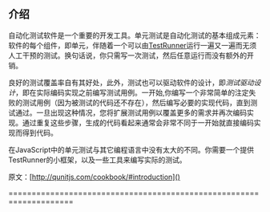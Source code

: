 ## 介绍

自动化测试软件是一个重要的开发工具。单元测试是自动化测试的基本组成元素：软件的每个组件，即单元，伴随着一个可以由[TestRunner][0_1]运行一遍又一遍而无须人工干预的测试。换句话说，你只需写一次测试，然后任意运行而没有额外的开销。

​​良好的测试覆盖率自有其好处，此外，测试也可以驱动软件的设计，即*测试驱动设计*，即在实际编码实现之前编写测试用例。一开始,你编写一个非常简单的注定失败的测试用例（因为被测试的代码还不存在），然后编写必要的实现代码，直到测试通过。一旦出现这种情况，您将扩展测试用例以覆盖更多的需求并再次编码实现。通过重复这些步骤，生成的代码看起来通常会非常不同于一开始就直接编码实现而得到代码。

在JavaScript中的单元测试与其它编程语言中没有太大的不同。你需要一个提供TestRunner的小框架，以及一些工具来编写实际的测试。

原文：[http://qunitjs.com/cookbook/#introduction]()

[0_1]: http://baike.baidu.com/view/3699315.htm

====================================================================
